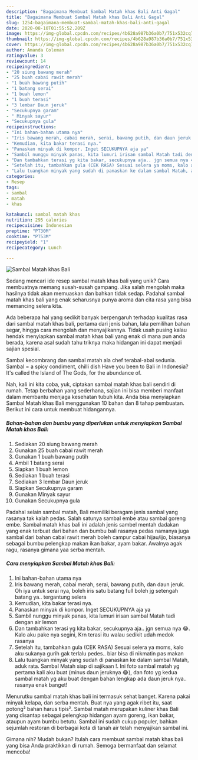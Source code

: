 ```yaml
---
description: "Bagaimana Membuat Sambal Matah khas Bali Anti Gagal"
title: "Bagaimana Membuat Sambal Matah khas Bali Anti Gagal"
slug: 1254-bagaimana-membuat-sambal-matah-khas-bali-anti-gagal
date: 2020-08-10T01:55:52.209Z
image: https://img-global.cpcdn.com/recipes/4b628a987b36a0b7/751x532cq70/sambal-matah-khas-bali-foto-resep-utama.jpg
thumbnail: https://img-global.cpcdn.com/recipes/4b628a987b36a0b7/751x532cq70/sambal-matah-khas-bali-foto-resep-utama.jpg
cover: https://img-global.cpcdn.com/recipes/4b628a987b36a0b7/751x532cq70/sambal-matah-khas-bali-foto-resep-utama.jpg
author: Amanda Coleman
ratingvalue: 3
reviewcount: 14
recipeingredient:
- "20 siung bawang merah"
- "25 buah cabai rawit merah"
- "1 buah bawang putih"
- "1 batang serai"
- "1 buah lemon"
- "1 buah terasi"
- "3 lembar Daun jeruk"
- "Secukupnya garam"
- " Minyak sayur"
- "Secukupnya gula"
recipeinstructions:
- "Ini bahan-bahan utama nya"
- "Iris bawang merah, cabai merah, serai, bawang putih, dan daun jeruk. Oh iya untuk serai nya, boleh iris satu batang full boleh jg setengah batang ya.. tergantung selera"
- "Kemudian, kita bakar terasi nya."
- "Panaskan minyak di kompor. Inget SECUKUPNYA aja ya"
- "Sambil nunggu minyak panas, kita lumuri irisan sambal Matah tadi dengan air lemon"
- "Dan tambahkan terasi yg kita bakar, secukupnya aja.. jgn semua nya 😂. Kalo aku pake nya segini, Krn terasi itu walau sedikit udah medok rasanya"
- "Setelah itu, tambahkan gula (CEK RASA) Sesuai selera ya moms, kalo aku sukanya gurih gak terlalu pedes.. biar bisa di nikmatin pas makan"
- "Lalu tuangkan minyak yang sudah di panaskan ke dalam sambal Matah, aduk rata. Sambal Matah siap di sajikaan !. Ini foto sambal matah yg pertama kali aku buat (minus daun jeruknya 😂), dan foto yg kedua sambal matah yg aku buat dengan bahan lengkap ada daun jeruk nya.. rasanya enak banget!"
categories:
- Resep
tags:
- sambal
- matah
- khas

katakunci: sambal matah khas 
nutrition: 295 calories
recipecuisine: Indonesian
preptime: "PT30M"
cooktime: "PT53M"
recipeyield: "1"
recipecategory: Lunch

---
```



![Sambal Matah khas Bali](https://img-global.cpcdn.com/recipes/4b628a987b36a0b7/751x532cq70/sambal-matah-khas-bali-foto-resep-utama.jpg)

Sedang mencari ide resep sambal matah khas bali yang unik? Cara membuatnya memang susah-susah gampang. Jika salah mengolah maka hasilnya tidak akan memuaskan dan bahkan tidak sedap. Padahal sambal matah khas bali yang enak seharusnya punya aroma dan cita rasa yang bisa memancing selera kita.

Ada beberapa hal yang sedikit banyak berpengaruh terhadap kualitas rasa dari sambal matah khas bali, pertama dari jenis bahan, lalu pemilihan bahan segar, hingga cara mengolah dan menyajikannya. Tidak usah pusing kalau hendak menyiapkan sambal matah khas bali yang enak di mana pun anda berada, karena asal sudah tahu triknya maka hidangan ini dapat menjadi sajian spesial.

Sambal kecombrang dan sambal matah ala chef terabal-abal sedunia. Sambal = a spicy condiment, chilli dish Have you been to Bali in Indonesia? It&#39;s called the Island of The Gods, for the abundance of.


Nah, kali ini kita coba, yuk, ciptakan sambal matah khas bali sendiri di rumah. Tetap berbahan yang sederhana, sajian ini bisa memberi manfaat dalam membantu menjaga kesehatan tubuh kita. Anda bisa menyiapkan Sambal Matah khas Bali menggunakan 10 bahan dan 8 tahap pembuatan. Berikut ini cara untuk membuat hidangannya.

<!--inarticleads1-->

##### Bahan-bahan dan bumbu yang diperlukan untuk menyiapkan Sambal Matah khas Bali:

1. Sediakan 20 siung bawang merah
1. Gunakan 25 buah cabai rawit merah
1. Gunakan 1 buah bawang putih
1. Ambil 1 batang serai
1. Siapkan 1 buah lemon
1. Sediakan 1 buah terasi
1. Sediakan 3 lembar Daun jeruk
1. Siapkan Secukupnya garam
1. Gunakan  Minyak sayur
1. Gunakan Secukupnya gula


Padahal selain sambal matah, Bali memiliki beragam jenis sambal yang rasanya tak kalah pedas. Salah satunya sambal embe atau sambal goreng embe. Sambal matah khas bali ini adalah jenis sambel mentah dadakan yang enak terbuat dari bahan dan bumbu bali rasanya pedas namanya juga sambal dari bahan cabai rawit merah boleh campur cabai hijau/ijo, biasanya sebagai bumbu pelengkap makan ikan bakar, ayam bakar. Awalnya agak ragu, rasanya gimana yaa serba mentah. 

<!--inarticleads2-->

##### Cara menyiapkan Sambal Matah khas Bali:

1. Ini bahan-bahan utama nya
1. Iris bawang merah, cabai merah, serai, bawang putih, dan daun jeruk. Oh iya untuk serai nya, boleh iris satu batang full boleh jg setengah batang ya.. tergantung selera
1. Kemudian, kita bakar terasi nya.
1. Panaskan minyak di kompor. Inget SECUKUPNYA aja ya
1. Sambil nunggu minyak panas, kita lumuri irisan sambal Matah tadi dengan air lemon
1. Dan tambahkan terasi yg kita bakar, secukupnya aja.. jgn semua nya 😂. Kalo aku pake nya segini, Krn terasi itu walau sedikit udah medok rasanya
1. Setelah itu, tambahkan gula (CEK RASA) Sesuai selera ya moms, kalo aku sukanya gurih gak terlalu pedes.. biar bisa di nikmatin pas makan
1. Lalu tuangkan minyak yang sudah di panaskan ke dalam sambal Matah, aduk rata. Sambal Matah siap di sajikaan !. Ini foto sambal matah yg pertama kali aku buat (minus daun jeruknya 😂), dan foto yg kedua sambal matah yg aku buat dengan bahan lengkap ada daun jeruk nya.. rasanya enak banget!


Menurutku sambal matah khas bali ini termasuk sehat banget. Karena pakai minyak kelapa, dan serba mentah. Buat nya yang agak ribet itu, saat potong² bahan harus tipis². Sambal matah merupakan kuliner khas Bali yang disantap sebagai pelengkap hidangan ayam goreng, ikan bakar, ataupun ayam bumbu betutu. Sambal ini sudah cukup populer, bahkan sejumlah restoran di berbagai kota di tanah air telah menyajikan sambal ini. 

Gimana nih? Mudah bukan? Itulah cara membuat sambal matah khas bali yang bisa Anda praktikkan di rumah. Semoga bermanfaat dan selamat mencoba!
